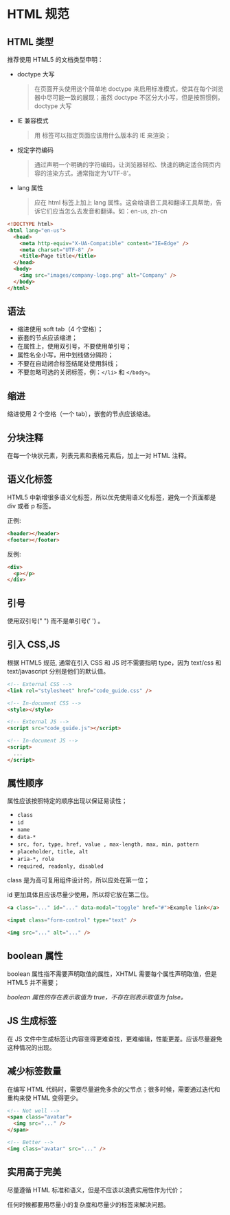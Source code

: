 <!--
 * @Author: Shaw
 * @Date: 2021-06-16 10:31:03
 * @Description: HTML规范
 * @LastEditors: Shaw
 * @LastEditTime: 2021-06-16 14:43:55
-->

# HTML 规范

## HTML 类型

推荐使用 HTML5 的文档类型申明：

- doctype 大写
  > 在页面开头使用这个简单地 doctype 来启用标准模式，使其在每个浏览器中尽可能一致的展现；虽然 doctype 不区分大小写，但是按照惯例，doctype 大写
- IE 兼容模式
  > 用 <meta> 标签可以指定页面应该用什么版本的 IE 来渲染；
- 规定字符编码
  > 通过声明一个明确的字符编码，让浏览器轻松、快速的确定适合网页内容的渲染方式，通常指定为'UTF-8'。
- lang 属性
  > 应在 html 标签上加上 lang 属性。这会给语音工具和翻译工具帮助，告诉它们应当怎么去发音和翻译。如：en-us, zh-cn

```html
<!DOCTYPE html>
<html lang="en-us">
  <head>
    <meta http-equiv="X-UA-Compatible" content="IE=Edge" />
    <meta charset="UTF-8" />
    <title>Page title</title>
  </head>
  <body>
    <img src="images/company-logo.png" alt="Company" />
  </body>
</html>
```

## 语法

- 缩进使用 soft tab（4 个空格）；
- 嵌套的节点应该缩进；
- 在属性上，使用双引号，不要使用单引号；
- 属性名全小写，用中划线做分隔符；
- 不要在自动闭合标签结尾处使用斜线；
- 不要忽略可选的关闭标签，例：`</li>` 和 `</body>`。

## 缩进

缩进使用 2 个空格（一个 tab），嵌套的节点应该缩进。

## 分块注释

在每一个块状元素，列表元素和表格元素后，加上一对 HTML 注释。

## 语义化标签

HTML5 中新增很多语义化标签，所以优先使用语义化标签，避免一个页面都是 div 或者 p 标签。

正例:

```html
<header></header>
<footer></footer>
```

反例:

```html
<div>
  <p></p>
</div>
```

## 引号

使用双引号(" ") 而不是单引号(’ ') 。

## 引入 CSS,JS

根据 HTML5 规范, 通常在引入 CSS 和 JS 时不需要指明 type，因为 text/css 和 text/javascript 分别是他们的默认值。

```html
<!-- External CSS -->
<link rel="stylesheet" href="code_guide.css" />

<!-- In-document CSS -->
<style></style>

<!-- External JS -->
<script src="code_guide.js"></script>

<!-- In-document JS -->
<script>
  ...
</script>
```

## 属性顺序

属性应该按照特定的顺序出现以保证易读性；

- `class`
- `id`
- `name`
- `data-*`
- `src, for, type, href, value , max-length, max, min, pattern`
- `placeholder, title, alt`
- `aria-*, role`
- `required, readonly, disabled`

class 是为高可复用组件设计的，所以应处在第一位；

id 更加具体且应该尽量少使用，所以将它放在第二位。

```html
<a class="..." id="..." data-modal="toggle" href="#">Example link</a>

<input class="form-control" type="text" />

<img src="..." alt="..." />
```

## boolean 属性

boolean 属性指不需要声明取值的属性，XHTML 需要每个属性声明取值，但是 HTML5 并不需要；

_boolean 属性的存在表示取值为 true，不存在则表示取值为 false。_

## JS 生成标签

在 JS 文件中生成标签让内容变得更难查找，更难编辑，性能更差。应该尽量避免这种情况的出现。

## 减少标签数量

在编写 HTML 代码时，需要尽量避免多余的父节点；很多时候，需要通过迭代和重构来使 HTML 变得更少。

```html
<!-- Not well -->
<span class="avatar">
  <img src="..." />
</span>

<!-- Better -->
<img class="avatar" src="..." />
```

## 实用高于完美

尽量遵循 HTML 标准和语义，但是不应该以浪费实用性作为代价；

任何时候都要用尽量小的复杂度和尽量少的标签来解决问题。
